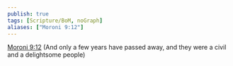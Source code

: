 ```yaml
---
publish: true
tags: [Scripture/BoM, noGraph]
aliases: ["Moroni 9:12"]
---
```

[Moroni 9:12](https://churchofjesuschrist.org/study/scriptures/bofm/moro/9?lang=eng&id=p12#p12) (And only a few years have passed away, and they were a civil and a delightsome people)
